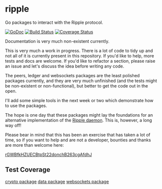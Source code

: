ripple
======

Go packages to interact with the Ripple protocol.

[![GoDoc](https://godoc.org/github.com/donovanhide/ripple?status.png)](https://godoc.org/github.com/donovanhide/ripple)
[![Build Status](https://drone.io/github.com/donovanhide/ripple/status.png)](https://drone.io/github.com/donovanhide/ripple/latest)
[![Coverage Status](https://img.shields.io/coveralls/donovanhide/ripple.svg)](https://coveralls.io/r/donovanhide/ripple)

Documentation is very much non-existent currently.

This is very much a work in progress. There is a lot of code to tidy up and not all of it is currently present in this repository. If you'd like to help, more tests and docs are welcome. If you'd like to refactor a section, please raise an issue and let's discuss the idea before writing any code.

The peers, ledger and websockets packages are the least polished packages currently, and they are very much unfinished (and the tests might be non-existent or non-functional), but better to get the code out in the open.

I'll add some simple tools in the next week or two which demonstrate how to use the packages.

The hope is one day that these packages might lay the foundations for an alternative implementation of the [Ripple daemon](https://github.com/ripple/rippled). This is, however, a long way off!

Please bear in mind that this has been an exercise that has taken a lot of time, so if you want to help and are not a developer, bounties and thanks are more than welcome here:

[rGWBfkHZUECBtpSt22donchB263cgAfdhJ](https://ripple.com//contact?to=rGWBfkHZUECBtpSt22donchB263cgAfdhJ&name=donch]rGWBfkHZUECBtpSt22donchB263cgAfdhJ)

## Test Coverage

[crypto package](https://drone.io/github.com/donovanhide/ripple/files/crypto.html)
[data package](https://drone.io/github.com/donovanhide/ripple/files/data.html)
[websockets package](https://drone.io/github.com/donovanhide/ripple/files/websockets.html)
